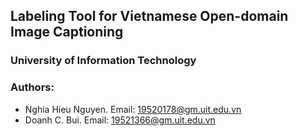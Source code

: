 Labeling Tool for Vietnamese Open-domain Image Captioning
---

### University of Information Technology

### Authors:
- Nghia Hieu Nguyen. Email: [19520178@gm.uit.edu.vn](mailto:19520178@gm.uit.edu.vn)
- Doanh C. Bui. Email: [19521366@gm.uit.edu.vn](mailto:19521366@gm.uit.edu.vn)

